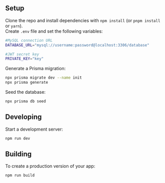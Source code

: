 ## Setup

Clone the repo and install dependencies with `npm install` (or `pnpm install` or `yarn`).<br/>
Create `.env` file and set the following variables:

```bash
#MySQL connection URL
DATABASE_URL="mysql://username:password@localhost:3306/database"

#JWT secret key
PRIVATE_KEY="key"
```

Generate a Prisma migration:

```bash
npx prisma migrate dev --name init
npx prisma generate
```

Seed the database:

```bash
npx prisma db seed
```

## Developing

Start a development server:

```bash
npm run dev
```

## Building

To create a production version of your app:

```bash
npm run build
```